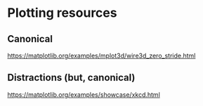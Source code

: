Plotting resources
=================



Canonical
----------

https://matplotlib.org/examples/mplot3d/wire3d_zero_stride.html


Distractions (but, canonical)
--------------

https://matplotlib.org/examples/showcase/xkcd.html